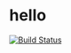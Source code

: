 # hello
[![Build Status](https://travis-ci.org/tpruthvi/hello.svg?branch=master)](https://travis-ci.org/tpruthvi/hello)
